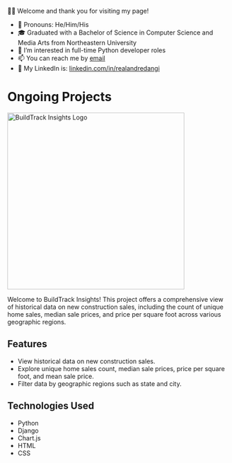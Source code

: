 👋😊 Welcome and thank you for visiting my page!

* 👫 Pronouns: He/Him/His
* 🎓 Graduated with a Bachelor of Science in Computer Science and Media Arts from Northeastern University
* 👀 I’m interested in full-time Python developer roles
* 📫 You can reach me by [email](mailto:changooman@gmail.com)
* 🔗 My LinkedIn is: [linkedin.com/in/realandredangi](https://www.linkedin.com/in/realandredangi/)

# Ongoing Projects
<img src="https://i.imgur.com/IUS0EcI.png" alt="BuildTrack Insights Logo" width="400" height="400">

Welcome to BuildTrack Insights! This project offers a comprehensive view of historical data on new construction sales, including the count of unique home sales, median sale prices, and price per square foot across various geographic regions.
## Features

- View historical data on new construction sales.
- Explore unique home sales count, median sale prices, price per square foot, and mean sale price.
- Filter data by geographic regions such as state and city.

## Technologies Used

- Python
- Django
- Chart.js
- HTML
- CSS
